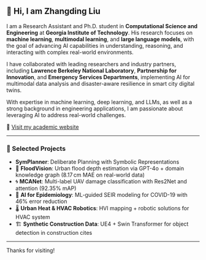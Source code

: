## 👋 Hi, I am Zhangding Liu

I am a Research Assistant and Ph.D. student in **Computational Science and Engineering** at **Georgia Institute of Technology**. His research focuses on **machine learning**, **multimodal learning**, and **large language models**, with the goal of advancing AI capabilities in understanding, reasoning, and interacting with complex real-world environments. 

I have collaborated with leading researchers and industry partners, including **Lawrence Berkeley National Laboratory**, **Partnership for Innovation**, and **Emergency Services Departments**, implementing AI for multimodal data analysis and disaster-aware resilience in smart city digital twins. 

With expertise in machine learning, deep learning, and LLMs, as well as a strong background in engineering applications, I am passionate about leveraging AI to address real-world challenges. 



🔗 [Visit my academic website](https://zhangdingliu.github.io/)  

---

### 🔬 Selected Projects
-   **SymPlanner**: Deliberate Planning with Symbolic Representations 
- 🌊 **FloodVision**: Urban flood depth estimation via GPT-4o + domain knowledge graph (8.17 cm MAE on real-world data)  
- 🌀 **MCANet**: Multi-label UAV damage classification with Res2Net and attention (92.35% mAP)  
- 🏥 **AI for Epidemiology**: ML-guided SEIR modeling for COVID-19 with 46% error reduction  
- 🌡 **Urban Heat & HVAC Robotics**: HVI mapping + robotic solutions for HVAC system  
- 🏗 **Synthetic Construction Data**: UE4 + Swin Transformer for object detection in construction cites

---

Thanks for visiting!
